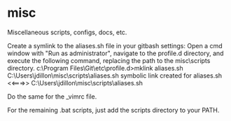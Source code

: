 # misc
Miscellaneous scripts, configs, docs, etc.

Create a symlink to the aliases.sh file in your gitbash settings:
Open a cmd window with "Run as administrator", navigate to the profile.d directory, and execute the following command, replacing the path to the misc\scripts directory.
c:\Program Files\Git\etc\profile.d>mklink aliases.sh C:\Users\jdillon\misc\scripts\aliases.sh
symbolic link created for aliases.sh <<===>> C:\Users\jdillon\misc\scripts\aliases.sh

Do the same for the _vimrc file.

For the remaining .bat scripts, just add the scripts directory to your PATH.